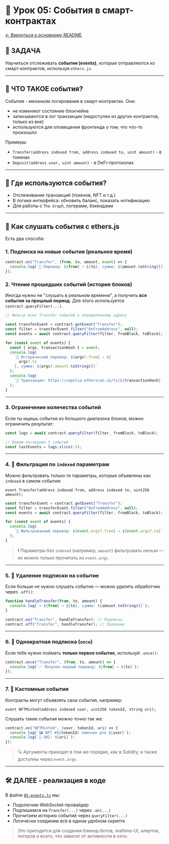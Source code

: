 # 👻 Урок 05: События в смарт-контрактах

[← Вернуться к основному README](../../README.md)

## 🔗 ЗАДАЧА

Научиться отслеживать **события (events)**, которые отправляются из смарт-контрактов, используя `ethers.js`.

---

## 🎯 ЧТО ТАКОЕ события?

События - механизм логирования в смарт-контрактах. Они:

- не изменяют состояние блокчейна
- записываются в лог транзакции (недоступен из других контрактов, только из вне)
- используются для оповещения фронтенда о том, что что-то произошло

Примеры:

- `Transfer(address indexed from, address indexed to, uint amount)` - в токенах
- `Deposit(address user, uint amount)` - в DeFi-протоколах

---

## 🧩 Где используются события?

- Отслеживание транзакций (токенов, NFT и т.д.)
- В логике интерфейса: обновить баланс, показать нотификацию
- Для работы с `The Graph`, логерами, бэкендами

---

## 🔐 Как слушать события с ethers.js

Есть два способа:

### 1. **Подписка на новые события (реальное время)**

```ts
contract.on("Transfer", (from, to, amount, event) => {
  console.log(`📡 Перевод: ${from} → ${to}, сумма: ${amount.toString()}`);
});
```

### 2. **Чтение прошедших событий (история блоков)**

Иногда нужно не "слушать в реальном времени", а получить **все события за прошлый период**. Для этого используется `contract.queryFilter(...)`.

```ts
// Фильтр всех Transfer событий к определённому адресу

const transferEvent = contract.getEvent("Transfer");
const filter = transferEvent.filter("0xFromAddress", null);
const events = await contract.queryFilter(filter, fromBlock, toBlock);

for (const event of events) {
  const { args, transactionHash } = event;
  console.log(
    `📜 Исторический перевод: ${args?.from} → ${
      args?.to
    }, сумма: ${args?.amount.toString()}`
  );
  console.log(
    `🔗 Транзакция: https://sepolia.etherscan.io/tx/${transactionHash}`
  );
}
```

---

### 3. **Ограничение количества событий**

Если ты ищешь события из большого диапазона блоков, можно ограничить результат:

```ts
const logs = await contract.queryFilter(filter, fromBlock, toBlock);

// Берем последние 5 событий
const lastEvents = logs.slice(-5);
```

---

### 4. 🎯 Фильтрация по `indexed` параметрам

Можно фильтровать только те параметры, которые объявлены как `indexed` в самом событии:

```solidity
event Transfer(address indexed from, address indexed to, uint256 amount);
```

```ts
const transferEvent = contract.getEvent("Transfer");
const filter = transferEvent.filter("0xFromAddress", null);
const events = await contract.queryFilter(filter, fromBlock, toBlock);

for (const event of events) {
  console.log(
    `🎯 Фильтрованный перевод: ${event.args?.from} → ${event.args?.to}`
  );
}
```

> ❗️ Параметры без `indexed` (например, `amount`) фильтровать нельзя — их можно только прочитать из `event.args`.

---

### 5. 🚫 Удаление подписки на событие

Если больше не нужно слушать событие — можно удалить обработчик через `.off()`:

```ts
function handleTransfer(from, to, amount) {
  console.log(`➡️ ${from} → ${to}, сумма: ${amount.toString()}`);
}

contract.on("Transfer", handleTransfer); // Подписка
contract.off("Transfer", handleTransfer); // Удаление
```

---

### 6. 🔂 Однократная подписка (`once`)

Если тебе нужно поймать **только первое событие**, используй `.once()`:

```ts
contract.once("Transfer", (from, to, amount) => {
  console.log(`✅ Получен первый перевод: ${from} → ${to}`);
});
```

---

### 7. 🎨 Кастомные события

Контракты могут объявлять свои события, например:

```solidity
event NFTMinted(address indexed user, uint256 tokenId, string uri);
```

Слушать такие события можно точно так же:

```ts
contract.on("NFTMinted", (user, tokenId, uri) => {
  console.log(`🖼 NFT #${tokenId} сминчен для ${user}`);
  console.log(`🔗 URI: ${uri}`);
});
```

> 🔍 Аргументы приходят в том же порядке, как в Solidity, и также доступны через `event.args`.

---

## 🛠 ДАЛЕЕ - реализация в коде

В файле [`05-events.ts`](./05-events.ts) мы:

- Подключим WebSocket-провайдер
- Подпишемся на `Transfer(...)` через `.on(...)`
- Прочитаем историю событий через `queryFilter(...)`
- Логически соединим всё в одном удобном скрипте

> Это пригодится для создания бэкенд-ботов, realtime-UI, алертов, логеров и всего, что зависит от активности в сети.
